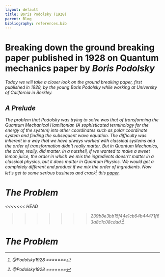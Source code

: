 ```yaml
---
layout: default
title: Boris Podolsky (1928)
parent: Blog
bibliography: references.bib
---
```


# Breaking down the ground breaking paper published in 1928 on Quantum mechanics paper by <em>Boris Podolsky<em>

Today we will take a closer look on the ground breaking paper, first published in 1928, by the young Boris Podolsky while working at University of California in Berkley.

## A Prelude
The problem that Podolsky was trying to solve was that of transforming the Quantum Mechanical Hamiltonian (A sophisticated terminology for the energy of the system) into other coordinates such as polar coordinate system and finding the subsequent wave equation. The difficulty was inherent in a way that we have always worked with classical systems and the order of transformation didn't really matter. But in Quantum Mechanics, the order, *really*, did matter. In a nutshell, if we wanted to make a sweet lemon juice, the order in which we mix the ingredients doesn't matter in a classical physics, but it does matter in Quantum Physics. We would get a completely different end product if we mix the order of ingredients. Now let's get to some serious business and crack[^fn1] this [paper](https://journals.aps.org/pr/abstract/10.1103/PhysRev.32.812).

# The Problem

<<<<<<< HEAD
[^fn1]: @Podolsky1928
=======
[^fn1]: [@Podolsky1928]
<!--stackedit_data:
eyJoaXN0b3J5IjpbLTExMTE4ODA5MzJdfQ==
-->
>>>>>>> 239b8e3bb15f44e1cb64b44471f63a8c1c08cdad.[^fn1] 

# The Problem

[^fn1]: [@Podolsky1928]
<!--stackedit_data:
eyJoaXN0b3J5IjpbMzAyNDk3NzFdfQ==
-->